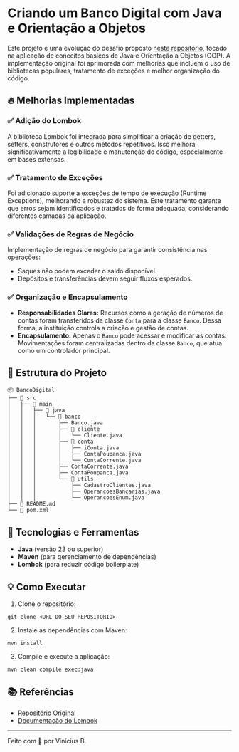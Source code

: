 # Criando um Banco Digital com Java e Orientação a Objetos

Este projeto é uma evolução do desafio proposto [neste repositório](https://github.com/falvojr/lab-banco-digital-oo/tree/master), focado na aplicação de conceitos basícos de Java e Orientação a Objetos (OOP). A implementação original foi aprimorada com melhorias que incluem o uso de bibliotecas populares, tratamento de exceções e melhor organização do código.

## 🔥 Melhorias Implementadas

### ✅ Adição do Lombok

A biblioteca Lombok foi integrada para simplificar a criação de getters, setters, construtores e outros métodos repetitivos. Isso melhora significativamente a legibilidade e manutenção do código, especialmente em bases extensas.

### ✅ Tratamento de Exceções

Foi adicionado suporte a exceções de tempo de execução (Runtime Exceptions), melhorando a robustez do sistema. Este tratamento garante que erros sejam identificados e tratados de forma adequada, considerando diferentes camadas da aplicação.

### ✅ Validações de Regras de Negócio

Implementação de regras de negócio para garantir consistência nas operações:

- Saques não podem exceder o saldo disponível.
- Depósitos e transferências devem seguir fluxos esperados.

### ✅ Organização e Encapsulamento

- **Responsabilidades Claras:** Recursos como a geração de números de contas foram transferidos da classe `Conta` para a classe `Banco`. Dessa forma, a instituição controla a criação e gestão de contas.
- **Encapsulamento:** Apenas o `Banco` pode acessar e modificar as contas. Movimentações foram centralizadas dentro da classe `Banco`, que atua como um controlador principal.

## 📁 Estrutura do Projeto

```
📦 BancoDigital
├── 📂 src
│   ├── 📂 main
│   │   ├── 📂 java
│   │   │   └── 📂 banco
│   │   │       ├── Banco.java
│   │   │       ├── 📂 cliente
│   │   │       │   └── Cliente.java
│   │   │       ├── 📂 conta
│   │   │       │   ├── iConta.java
│   │   │       │   ├── ContaPoupanca.java
│   │   │       │   └── ContaCorrente.java
│   │   │       ├── ContaCorrente.java
│   │   │       ├── ContaPoupanca.java
│   │   │       └── 📂 utils
│   │   │           ├── CadastroClientes.java
│   │   │           ├── OperancoesBancarias.java
│   │   │           └── OperancoesEnum.java
├── 📜 README.md
└── 📜 pom.xml
```

## 🚀 Tecnologias e Ferramentas

- **Java** (versão 23 ou superior)
- **Maven** (para gerenciamento de dependências)
- **Lombok** (para reduzir código boilerplate)

## 💡 Como Executar

1. Clone o repositório:

```
git clone <URL_DO_SEU_REPOSITORIO>
```

2. Instale as dependências com Maven:

```
mvn install
```

3. Compile e execute a aplicação:

```
mvn clean compile exec:java
```

## 📚 Referências

- [Repositório Original](https://github.com/falvojr/lab-banco-digital-oo/tree/master)
- [Documentação do Lombok](https://projectlombok.org/)

---

Feito com 💙 por Vinícius B.
